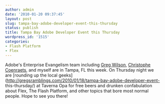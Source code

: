 ```yaml
---
author: admin
date: '2010-01-20 09:37:45'
layout: post
slug: tampa-bay-adobe-developer-event-this-thursday
status: publish
title: Tampa Bay Adobe Developer Event this Thursday
wordpress_id: '1515'
categories:
- Flash Platform
- Flex
---
```


Adobe's Enterprise Evangelism team including [Greg
Wilson](http://gregsramblings.com), [Christophe
Coenraets](http://coenraets.org), and myself are in Tampa, FL this week. On
Thursday night we are [rounding up the local
geeks](http://gregsramblings.com/2010/01/18/tampa-bay-adobe-developer-event-
this-thursday/) at Taverna Opa for free beers and drunken confabulation about
Flex, The Flash Platform, and other topics that bore most normal people. Hope
to see you there!

